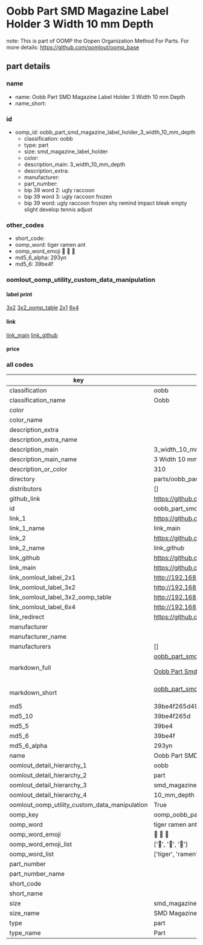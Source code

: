 # Oobb Part SMD Magazine Label Holder 3 Width 10 mm Depth  

note: This is part of OOMP the Oopen Organization Method For Parts. For more details: https://github.com/oomlout/oomp_base

##  part details
  







### name
* name: Oobb Part SMD Magazine Label Holder 3 Width 10 mm Depth
* name_short: 
### id
* oomp_id: oobb_part_smd_magazine_label_holder_3_width_10_mm_depth
  * classification: oobb
  * type: part
  * size: smd_magazine_label_holder
  * color: 
  * description_main: 3_width_10_mm_depth
  * description_extra: 
  * manufacturer: 
  * part_number: 
  * bip 39 word 2: ugly raccoon
  * bip 39 word 3: ugly raccoon frozen
  * bip 39 word: ugly raccoon frozen shy remind impact bleak empty slight develop tennis adjust

### other_codes
* short_code: 
* oomp_word: tiger ramen ant
* oomp_word_emoji :tiger: :ramen: :ant:
* md5_6_alpha: 293yn
* md5_6: 39be4f






### oomlout_oomp_utility_custom_data_manipulation
#### label print
[3x2](http://192.168.1.245:1112/?label=oomp%20293yn)
[3x2_oomp_table](http://192.168.1.108:1112/?label=oomp%20293yn)
[2x1](http://192.168.1.242:1112/?label=oomp%20293yn)
[6x4](http://192.168.1.55:1112/?label=oomp%20293yn)    

#### link

[link_main](https://github.com/oomlout/oomlout_oomp_version_1_messy/tree/main/parts/oobb_part_smd_magazine_label_holder_3_width_10_mm_depth) [link_github](https://github.com/oomlout/oomlout_oomp_version_1_messy/tree/main/parts/oobb_part_smd_magazine_label_holder_3_width_10_mm_depth)                             

#### price







### all codes 
| key | value |  
| --- | --- |  
| classification | oobb |  
| classification_name | Oobb |  
| color |  |  
| color_name |  |  
| description_extra |  |  
| description_extra_name |  |  
| description_main | 3_width_10_mm_depth |  
| description_main_name | 3 Width 10 mm Depth |  
| description_or_color | 310 |  
| directory | parts/oobb_part_smd_magazine_label_holder_3_width_10_mm_depth |  
| distributors | [] |  
| github_link | https://github.com/oomlout/oomlout_oomp_part_src/tree/main/parts/oobb_part_smd_magazine_label_holder_3_width_10_mm_depth |  
| id | oobb_part_smd_magazine_label_holder_3_width_10_mm_depth |  
| link_1 | https://github.com/oomlout/oomlout_oomp_version_1_messy/tree/main/parts/oobb_part_smd_magazine_label_holder_3_width_10_mm_depth |  
| link_1_name | link_main |  
| link_2 | https://github.com/oomlout/oomlout_oomp_version_1_messy/tree/main/parts/oobb_part_smd_magazine_label_holder_3_width_10_mm_depth |  
| link_2_name | link_github |  
| link_github | https://github.com/oomlout/oomlout_oomp_version_1_messy/tree/main/parts/oobb_part_smd_magazine_label_holder_3_width_10_mm_depth |  
| link_main | https://github.com/oomlout/oomlout_oomp_version_1_messy/tree/main/parts/oobb_part_smd_magazine_label_holder_3_width_10_mm_depth |  
| link_oomlout_label_2x1 | http://192.168.1.242:1112/?label=oomp%20293yn |  
| link_oomlout_label_3x2 | http://192.168.1.245:1112/?label=oomp%20293yn |  
| link_oomlout_label_3x2_oomp_table | http://192.168.1.108:1112/?label=oomp%20293yn |  
| link_oomlout_label_6x4 | http://192.168.1.55:1112/?label=oomp%20293yn |  
| link_redirect | https://github.com/oomlout/oomlout_oomp_version_1_messy/tree/main/parts/oobb_part_smd_magazine_label_holder_3_width_10_mm_depth |  
| manufacturer |  |  
| manufacturer_name |  |  
| manufacturers | [] |  
| markdown_full | [oobb_part_smd_magazine_label_holder_3_width_10_mm_depth](none)<br>[](none)<br>[Oobb Part Smd Magazine Label Holder 3 Width 10 Mm Depth](none)<br><br> |  
| markdown_short | [oobb_part_smd_magazine_label_holder_3_width_10_mm_depth](none)<br><br> |  
| md5 | 39be4f265d4922f1c75aec78bb6c1760 |  
| md5_10 | 39be4f265d |  
| md5_5 | 39be4 |  
| md5_6 | 39be4f |  
| md5_6_alpha | 293yn |  
| name | Oobb Part SMD Magazine Label Holder 3 Width 10 mm Depth |  
| oomlout_detail_hierarchy_1 | oobb |  
| oomlout_detail_hierarchy_2 | part |  
| oomlout_detail_hierarchy_3 | smd_magazine_label_holder |  
| oomlout_detail_hierarchy_4 | 10_mm_depth |  
| oomlout_oomp_utility_custom_data_manipulation | True |  
| oomp_key | oomp_oobb_part_smd_magazine_label_holder_3_width_10_mm_depth |  
| oomp_word | tiger ramen ant |  
| oomp_word_emoji | :tiger: :ramen: :ant: |  
| oomp_word_emoji_list | [':tiger:', ':ramen:', ':ant:'] |  
| oomp_word_list | ['tiger', 'ramen', 'ant'] |  
| part_number |  |  
| part_number_name |  |  
| short_code |  |  
| short_name |  |  
| size | smd_magazine_label_holder |  
| size_name | SMD Magazine Label Holder |  
| type | part |  
| type_name | Part |  
